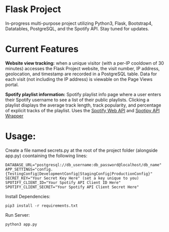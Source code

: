 # Flask Project
In-progress multi-purpose project utilizing Python3, Flask, Bootstrap4, Datatables, PostgreSQL, and the Spotify API.
Stay tuned for updates. 


# Current Features

**Website view tracking:** when a unique visitor (with a per-IP cooldown of 30 minutes) accesses the Flask Project website, the visit number, IP address, geolocation, and timestamp are recorded in a PostgreSQL table. Data for each visit (not including the IP address) is viewable on the Page Views portal.

**Spotify playlist information:** Spotify playlist info page where a user enters their Spotify username to see a list of their public playlists. Clicking a playlist displays the average track length, track popularity, and percentage of explicit tracks of the playlist. Uses the [Spotify Web API](https://developer.spotify.com/documentation/web-api/) and [Spotipy API Wrapper](https://spotipy.readthedocs.io/en/latest/)

# Usage:

Create a file named secrets.py at the root of the project folder (alongside app.py) coontaining the following lines:

```
DATABASE_URL="postgresql://db_username:db_password@localhost/db_name"
APP_SETTINGS="config.{TestingConfig|DevelopmentConfig|StagingConfig|ProductionConfig}"
SECRET_KEY="Your Secret Key Here" (set a key unique to you)
SPOTIFY_CLIENT_ID="Your Spotify API Client ID Here"
SPOTIFY_CLIENT_SECRET="Your Spotify API Client Secret Here"

```

Install Dependencies:

```
pip3 install -r requirements.txt
```

Run Server:

```
python3 app.py
```
